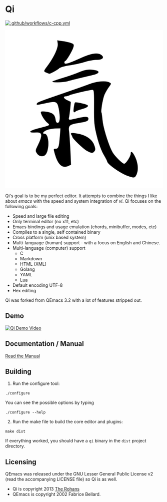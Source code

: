 # Qi

[![.github/workflows/c-cpp.yml](https://github.com/TheRohans/qi/actions/workflows/c-cpp.yml/badge.svg)](https://github.com/TheRohans/qi/actions/workflows/c-cpp.yml)

![docs](doc/qi.svg)

Qi's goal is to be my perfect editor. It attempts to combine the things I
like about _emacs_ with the speed and system integration of _vi_. Qi focuses
on the following goals:

- Speed and large file editing
- Only terminal editor (no x11, etc)
- Emacs bindings and usage emulation (chords, minibuffer, modes, etc)
- Compiles to a single, self contained binary
- Cross platform (unix based system)
- Multi-language (human) support - with a focus on English and Chinese.
- Multi-language (computer) support
	- C
	- Markdown
	- HTML (XML)
	- Golang
	- YAML
	- Lua
- Default encoding UTF-8
- Hex editing

Qi was forked from QEmacs 3.2 with a lot of features stripped out.


## Demo

[![Qi Demo Video](https://img.youtube.com/vi/Gap4lMlfPBM/0.jpg)](https://www.youtube.com/watch?v=Gap4lMlfPBM)

## Documentation / Manual

[Read the Manual](doc/manual.md)

## Building

1. Run the configure tool:

```shell
./configure
```

You can see the possible options by typing 

```shell
./configure --help
```

2. Run the make file to build the core editor and plugins:

```shell
make dist
```

If everything worked, you should have a `qi` binary in the `dist` project directory.

## Licensing

QEmacs was released under the GNU Lesser General Public License v2 (read the
accompanying LICENSE file) so Qi is as well.

- Qi is copyright 2013 [The Rohans][rohans]
- QEmacs is copyright 2002 Fabrice Bellard.

[qi]: http://en.wikipedia.org/wiki/Qi
[rohans]: http://therohans.com
